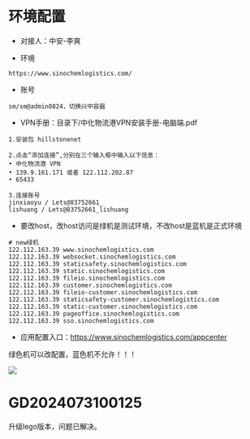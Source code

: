 # 环境配置

* 对接人：中安-李爽

* 环境

```
https://www.sinochemlogistics.com/
```

* 账号

```
sm/sm@admin0824，切换兴中容器
```

* VPN手册：目录下/中化物流港VPN安装手册-电脑端.pdf

```
1.安装包 hillstonenet

2.点击“添加连接”,分别在三个输入框中输入以下信息：
• 中化物流港 VPN
• 139.9.161.171 或者 122.112.202.87
• 65433

3.连接账号
jinxiaoyu / Lets@83752661_
lishuang / Lets@83752661_lishuang
```

* 要改host，改host访问是绿机是测试环境，不改host是蓝机是正式环境

```
# new绿机
122.112.163.39 www.sinochemlogistics.com
122.112.163.39 websocket.sinochemlogistics.com
122.112.163.39 staticsafety.sinochemlogistics.com
122.112.163.39 static.sinochemlogistics.com
122.112.163.39 fileio.sinochemlogistics.com
122.112.163.39 customer.sinochemlogistics.com
122.112.163.39 fileio-customer.sinochemlogistics.com
122.112.163.39 staticsafety-customer.sinochemlogistics.com
122.112.163.39 static-customer.sinochemlogistics.com
122.112.163.39 pageoffice.sinochemlogistics.com
122.112.163.39 sso.sinochemlogistics.com
```



* 应用配置入口：https://www.sinochemlogistics.com/appcenter

绿色机可以改配置，蓝色机不允许！！！



![](/AllFiles/前端文档/1-Lego（全）/0-工单维度-项目工单记录/中化物流港/images/001.png)





# GD2024073100125

升级lego版本，问题已解决。



